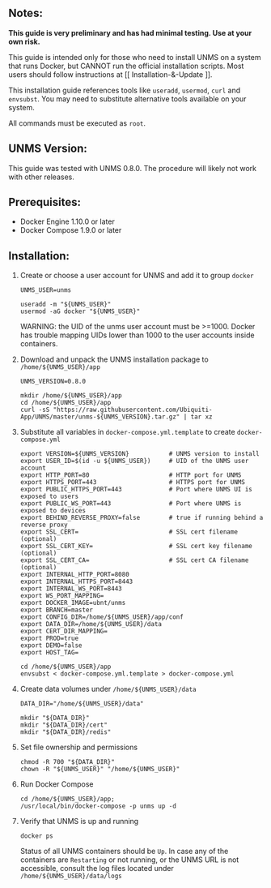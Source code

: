 ## Notes:

**This guide is very preliminary and has had minimal testing. Use at your own risk.**

This guide is intended only for those who need to install UNMS on a system that runs Docker, but CANNOT run the official installation scripts. Most users should follow instructions at [[ Installation-&-Update ]].

This installation guide references tools like `useradd`, `usermod`, `curl` and `envsubst`. You may need to substitute alternative tools available on your system.

All commands must be executed as `root`.

## UNMS Version:
This guide was tested with UNMS 0.8.0. The procedure will likely not work with other releases.

## Prerequisites:
- Docker Engine 1.10.0 or later
- Docker Compose 1.9.0 or later

## Installation:

1) Create or choose a user account for UNMS and add it to group `docker`
    ```
    UNMS_USER=unms

    useradd -m "${UNMS_USER}"
    usermod -aG docker "${UNMS_USER}"
    ```
    WARNING: the UID of the unms user account must be >=1000. Docker has trouble mapping UIDs lower than 1000 to the user accounts inside containers.

0) Download and unpack the UNMS installation package to `/home/${UNMS_USER}/app`
    ```
    UNMS_VERSION=0.8.0

    mkdir /home/${UNMS_USER}/app
    cd /home/${UNMS_USER}/app
    curl -sS "https://raw.githubusercontent.com/Ubiquiti-App/UNMS/master/unms-${UNMS_VERSION}.tar.gz" | tar xz
    ```

0) Substitute all variables in `docker-compose.yml.template` to create `docker-compose.yml`
    ```
    export VERSION=${UNMS_VERSION}           # UNMS version to install
    export USER_ID=$(id -u ${UNMS_USER})     # UID of the UNMS user account
    export HTTP_PORT=80                      # HTTP port for UNMS
    export HTTPS_PORT=443                    # HTTPS port for UNMS
    export PUBLIC_HTTPS_PORT=443             # Port where UNMS UI is exposed to users
    export PUBLIC_WS_PORT=443                # Port where UNMS is exposed to devices
    export BEHIND_REVERSE_PROXY=false        # true if running behind a reverse proxy
    export SSL_CERT=                         # SSL cert filename (optional)
    export SSL_CERT_KEY=                     # SSL cert key filename (optional)
    export SSL_CERT_CA=                      # SSL cert CA filename (optional)
    export INTERNAL_HTTP_PORT=8080
    export INTERNAL_HTTPS_PORT=8443
    export INTERNAL_WS_PORT=8443
    export WS_PORT_MAPPING=
    export DOCKER_IMAGE=ubnt/unms
    export BRANCH=master
    export CONFIG_DIR=/home/${UNMS_USER}/app/conf
    export DATA_DIR=/home/${UNMS_USER}/data
    export CERT_DIR_MAPPING=
    export PROD=true
    export DEMO=false
    export HOST_TAG=

    cd /home/${UNMS_USER}/app 
    envsubst < docker-compose.yml.template > docker-compose.yml
    ```

0) Create data volumes under `/home/${UNMS_USER}/data`
    ```
    DATA_DIR="/home/${UNMS_USER}/data"

    mkdir "${DATA_DIR}"
    mkdir "${DATA_DIR}/cert"
    mkdir "${DATA_DIR}/redis"
    ````

0) Set file ownership and permissions
    ```
    chmod -R 700 "${DATA_DIR}"
    chown -R "${UNMS_USER}" "/home/${UNMS_USER}"
    ```

0) Run Docker Compose
    ```
    cd /home/${UNMS_USER}/app;
    /usr/local/bin/docker-compose -p unms up -d
    ```

0) Verify that UNMS is up and running
    ```
    docker ps
    ```
    Status of all UNMS containers should be `Up`. In case any of the containers are `Restarting` or not running, or the UNMS URL is not accessible, consult the log files located under `/home/${UNMS_USER}/data/logs`